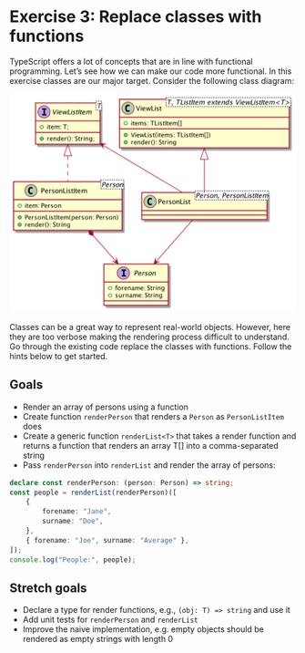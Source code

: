 # Exercise 3: Replace classes with functions

TypeScript offers a lot of concepts that are in line with functional programming. Let’s see how we can make our code more functional. In this exercise classes are our major target. Consider the following class diagram:

![](../../../../docs/render-person-class-diagram.png)

Classes can be a great way to represent real-world objects. However, here they are too verbose making the rendering process difficult to understand. Go through the existing code replace the classes with functions. Follow the hints below to get started.

## Goals

* Render an array of persons using a function
* Create function `renderPerson` that renders a `Person` as `PersonListItem` does
* Create a generic function `renderList<T>` that takes a render function and returns a function that renders an array T[] into a comma-separated string
* Pass `renderPerson` into `renderList` and render the array of persons:

```typescript
declare const renderPerson: (person: Person) => string;
const people = renderList(renderPerson)([
    {
        forename: "Jane",
        surname: "Doe",
    },
    { forename: "Joe", surname: "Average" },
]);
console.log("People:", people);
```

## Stretch goals

* Declare a type for render functions, e.g., `(obj: T) => string` and use it
* Add unit tests for `renderPerson` and `renderList`
* Improve the naive implementation, e.g. empty objects should be rendered as empty strings with length 0
